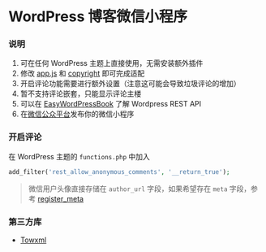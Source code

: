 # WordPress 博客微信小程序

### 说明

1. 可在任何 WordPress 主题上直接使用，无需安装额外插件
1. 修改 [app.js](app.js) 和 [copyright](templates/copyright.wxml) 即可完成适配
1. 开启评论功能需要进行额外设置（注意这可能会导致垃圾评论的增加）
1. 暂不支持评论嵌套，只能显示评论主楼
1. 可以在 [EasyWordPressBook](https://github.com/bestony/EasyWordPressBook) 了解 Wordpress REST API
1. 在[微信公众平台](https://mp.weixin.qq.com/)发布你的微信小程序

### 开启评论

在 WordPress 主题的 `functions.php` 中加入

```php
add_filter('rest_allow_anonymous_comments', '__return_true');
```

> 微信用户头像直接存储在 `author_url` 字段，如果希望存在 `meta` 字段，参考 [register_meta](https://developer.wordpress.org/rest-api/extending-the-rest-api/modifying-responses/#working-with-registered-meta-in-the-rest-api)

### 第三方库

- [Towxml](https://github.com/sbfkcel/towxml)
